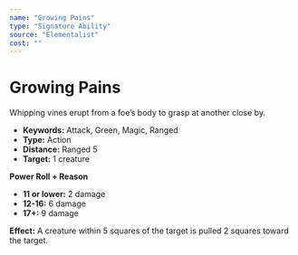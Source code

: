 ```yaml
---
name: "Growing Pains"
type: "Signature Ability"
source: "Elementalist"
cost: ""
---
```


# Growing Pains

Whipping vines erupt from a foe’s body to grasp at another close by.

- **Keywords:** Attack, Green, Magic, Ranged
- **Type:** Action
- **Distance:** Ranged 5
- **Target:** 1 creature

**Power Roll + Reason**

- **11 or lower:** 2 damage
- **12-16:** 6 damage
- **17+:** 9 damage

**Effect:** A creature within 5 squares of the target is pulled 2 squares toward the target.
